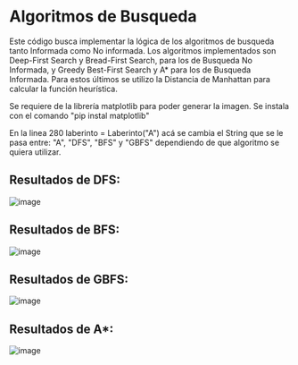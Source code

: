 # Algoritmos de Busqueda
Este código busca implementar la lógica de los algoritmos de busqueda tanto Informada como No informada.
Los algoritmos implementados son Deep-First Search y Bread-First Search, para los de Busqueda No Informada, y Greedy Best-First Search y A* para los de Busqueda Informada. Para estos últimos se utilizo la Distancia de Manhattan para calcular la función heurística.

Se requiere de la librería matplotlib para poder generar la imagen. Se instala con el comando "pip instal matplotlib"

En la linea 280 laberinto = Laberinto("A") acá se cambia el String que se le pasa entre: "A", "DFS", "BFS" y "GBFS" dependiendo de que algoritmo se quiera utilizar.

## Resultados de DFS:

![image](https://github.com/LucianoChag/Algoritmos-de-Busqueda/assets/128649774/77f2200a-d386-415a-a36d-ea2c6765400c)

## Resultados de BFS:

![image](https://github.com/LucianoChag/Algoritmos-de-Busqueda/assets/128649774/3eefbb8c-278d-44fd-a39e-f446b1e98c4d)

## Resultados de GBFS:

![image](https://github.com/LucianoChag/Algoritmos-de-Busqueda/assets/128649774/e241e40e-1efd-4220-b0c8-02d9bc6d666a)

## Resultados de A*:
![image](https://github.com/LucianoChag/Algoritmos-de-Busqueda/assets/128649774/a9b538db-1c07-42ca-b9e7-670eea4b44ce)



